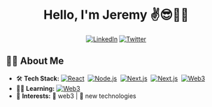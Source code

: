 <div align="center">
  <h1>Hello, I'm Jeremy ✌️😎👾🎵 </h1>
  <a href="https://www.linkedin.com/in/jeremy-prathan-5080ab383/"><img alt="LinkedIn" src="https://img.shields.io/badge/-Jeremy-blue?logo=Linkedin&logoColor=white&link=https://www.linkedin.com/in/jeremy-prathan-5080ab383/"></a>
  <a href="https://twitter.com/intent/follow?screen_name=Jeremyyeth"><img alt="Twitter" src="https://img.shields.io/twitter/url?label=Jeremy%20Eth&style=social&url=https://twitter.com/Jeremyyeth"></a>
</div>

## 👨‍💻 About Me

- 🛠 **Tech Stack:** <a href="https://reactjs.org/"><img alt="React" src="https://img.shields.io/badge/-React-61DAFB?logo=react&logoColor=222"></a>&nbsp;
  <a href="https://nodejs.org/en/"><img alt="Node.js" src="https://img.shields.io/badge/-Node.js-339933?logo=node.js&logoColor=white"></a>&nbsp;
  <a href="https://nextjs.org/docs"><img alt="Next.js" src="https://img.shields.io/badge/-Next.js-000000?logo=nextdotjs&logoColor=white"></a>&nbsp;
  <a href="https://chakra-ui.com/docs/getting-started"><img alt="Next.js" src="https://img.shields.io/badge/-Chakra UI-319795?logo=chakraui&logoColor=white"></a>&nbsp;
  <a href="https://ethereum.org/en/developers/docs/web2-vs-web3/"><img alt="Web3" src="https://img.shields.io/badge/-Web3-3C3C3D?logo=ethereum"></a>&nbsp;
- 👨‍🏫 **Learning:** <a href="https://ethereum.org/en/developers/docs/web2-vs-web3/"><img alt="Web3" src="https://img.shields.io/badge/-AI-FFAE33?logo=probot&logoColor=black"></a>&nbsp;
- 🤩 **Interests:** 🔐 web3 | 👾 new technologies 
